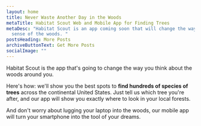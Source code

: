 ```yaml
---
layout: home
title: Never Waste Another Day in the Woods
metaTitle: Habitat Scout Web and Mobile App for Finding Trees
metaDesc: "Habitat Scout is an app coming soon that will change the way you make
  sense of the woods. "
postsHeading: More Posts
archiveButtonText: Get More Posts
socialImage: ""
---
```

Habitat Scout is the app that's going to change the way you think about the woods around you.

Here's how: we'll show you the best spots to **find hundreds of species of trees** across the continental United States. Just tell us which tree you're after, and our app will show you exactly where to look in your local forests.

And don't worry about lugging your laptop into the woods, our mobile app will turn your smartphone into the tool of your dreams.